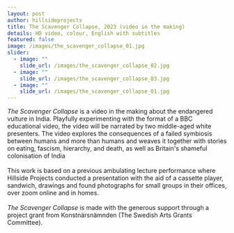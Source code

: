 ```yaml
---
layout: post
author: hillsideprojects
title: The Scavenger Collapse, 2023 (video in the making)
details: HD video, colour, English with subtitles
featured: false
image: /images/the_scavenger_collapse_01.jpg
slider:
  - image: ""
    slide_url: /images/the_scavenger_collapse_02.jpg
  - image: ""
    slide_url: /images/the_scavenger_collapse_03.jpg
  - image: ""
    slide_url: /images/the_scavenger_collapse_01.jpg
---
```

*The Scavenger Collapse* is a video in the making about the endangered vulture in India. Playfully experimenting with the format of a BBC educational video, the video will be narrated by two middle-aged white presenters. The video explores the consequences of a failed symbiosis between humans and more than humans and weaves it together with stories on eating, fascism, hierarchy, and death, as well as Britain's shameful colonisation of India\
\
This work is based on a previous ambulating lecture performance where Hillside Projects conducted a presentation with the aid of a cassette player, sandwich, drawings and found photographs for small groups in their offices, over zoom online and in homes.\
\
*The Scavenger Collapse* is made with the generous support through a project grant from Konstnärsnämnden (The Swedish Arts Grants Committee).